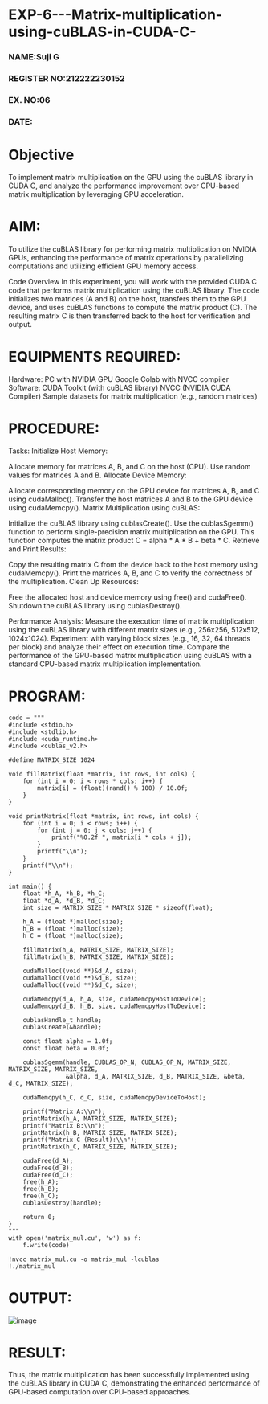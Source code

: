# EXP-6---Matrix-multiplication-using-cuBLAS-in-CUDA-C-
<h3>NAME:Suji G</h3> 
<h3>REGISTER NO:212222230152</h3> 
<h3>EX. NO:06</h3> 
<h3>DATE:</h3>

# Objective
To implement matrix multiplication on the GPU using the cuBLAS library in CUDA C, and analyze the performance improvement over CPU-based matrix multiplication by leveraging GPU acceleration.

# AIM:
To utilize the cuBLAS library for performing matrix multiplication on NVIDIA GPUs, enhancing the performance of matrix operations by parallelizing computations and utilizing efficient GPU memory access.

Code Overview
In this experiment, you will work with the provided CUDA C code that performs matrix multiplication using the cuBLAS library. The code initializes two matrices (A and B) on the host, transfers them to the GPU device, and uses cuBLAS functions to compute the matrix product (C). The resulting matrix C is then transferred back to the host for verification and output.

# EQUIPMENTS REQUIRED:
Hardware:
PC with NVIDIA GPU
Google Colab with NVCC compiler
Software:
CUDA Toolkit (with cuBLAS library)
NVCC (NVIDIA CUDA Compiler)
Sample datasets for matrix multiplication (e.g., random matrices)

# PROCEDURE:
Tasks:
Initialize Host Memory:

Allocate memory for matrices A, B, and C on the host (CPU). Use random values for matrices A and B.
Allocate Device Memory:

Allocate corresponding memory on the GPU device for matrices A, B, and C using cudaMalloc().
Transfer the host matrices A and B to the GPU device using cudaMemcpy().
Matrix Multiplication using cuBLAS:

Initialize the cuBLAS library using cublasCreate().
Use the cublasSgemm() function to perform single-precision matrix multiplication on the GPU. This function computes the matrix product C = alpha * A * B + beta * C.
Retrieve and Print Results:

Copy the resulting matrix C from the device back to the host memory using cudaMemcpy().
Print the matrices A, B, and C to verify the correctness of the multiplication.
Clean Up Resources:

Free the allocated host and device memory using free() and cudaFree().
Shutdown the cuBLAS library using cublasDestroy().

Performance Analysis:
Measure the execution time of matrix multiplication using the cuBLAS library with different matrix sizes (e.g., 256x256, 512x512, 1024x1024).
Experiment with varying block sizes (e.g., 16, 32, 64 threads per block) and analyze their effect on execution time.
Compare the performance of the GPU-based matrix multiplication using cuBLAS with a standard CPU-based matrix multiplication implementation.
# PROGRAM:
```
code = """
#include <stdio.h>
#include <stdlib.h>
#include <cuda_runtime.h>
#include <cublas_v2.h>

#define MATRIX_SIZE 1024

void fillMatrix(float *matrix, int rows, int cols) {
    for (int i = 0; i < rows * cols; i++) {
        matrix[i] = (float)(rand() % 100) / 10.0f;
    }
}

void printMatrix(float *matrix, int rows, int cols) {
    for (int i = 0; i < rows; i++) {
        for (int j = 0; j < cols; j++) {
            printf("%0.2f ", matrix[i * cols + j]);
        }
        printf("\\n");
    }
    printf("\\n");
}

int main() {
    float *h_A, *h_B, *h_C;
    float *d_A, *d_B, *d_C;
    int size = MATRIX_SIZE * MATRIX_SIZE * sizeof(float);

    h_A = (float *)malloc(size);
    h_B = (float *)malloc(size);
    h_C = (float *)malloc(size);

    fillMatrix(h_A, MATRIX_SIZE, MATRIX_SIZE);
    fillMatrix(h_B, MATRIX_SIZE, MATRIX_SIZE);

    cudaMalloc((void **)&d_A, size);
    cudaMalloc((void **)&d_B, size);
    cudaMalloc((void **)&d_C, size);

    cudaMemcpy(d_A, h_A, size, cudaMemcpyHostToDevice);
    cudaMemcpy(d_B, h_B, size, cudaMemcpyHostToDevice);

    cublasHandle_t handle;
    cublasCreate(&handle);

    const float alpha = 1.0f;
    const float beta = 0.0f;

    cublasSgemm(handle, CUBLAS_OP_N, CUBLAS_OP_N, MATRIX_SIZE, MATRIX_SIZE, MATRIX_SIZE, 
                &alpha, d_A, MATRIX_SIZE, d_B, MATRIX_SIZE, &beta, d_C, MATRIX_SIZE);

    cudaMemcpy(h_C, d_C, size, cudaMemcpyDeviceToHost);

    printf("Matrix A:\\n");
    printMatrix(h_A, MATRIX_SIZE, MATRIX_SIZE);
    printf("Matrix B:\\n");
    printMatrix(h_B, MATRIX_SIZE, MATRIX_SIZE);
    printf("Matrix C (Result):\\n");
    printMatrix(h_C, MATRIX_SIZE, MATRIX_SIZE);

    cudaFree(d_A);
    cudaFree(d_B);
    cudaFree(d_C);
    free(h_A);
    free(h_B);
    free(h_C);
    cublasDestroy(handle);

    return 0;
}
"""
with open('matrix_mul.cu', 'w') as f:
    f.write(code)
```
```
!nvcc matrix_mul.cu -o matrix_mul -lcublas
!./matrix_mul
```

# OUTPUT:
![image](https://github.com/user-attachments/assets/a53cb317-9475-4bce-b538-091fad8a2cfc)


# RESULT:

Thus, the matrix multiplication has been successfully implemented using the cuBLAS library in CUDA C, demonstrating the enhanced performance of GPU-based computation over CPU-based approaches.
